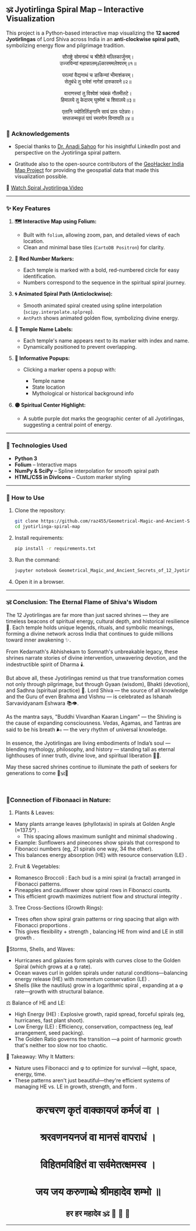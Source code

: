 ## 🕉️ Jyotirlinga Spiral Map – Interactive Visualization

This project is a Python-based interactive map visualizing the **12 sacred Jyotirlingas** of Lord Shiva across India in an **anti-clockwise spiral path**, symbolizing energy flow and pilgrimage tradition.

<div align="center">

सौराष्ट्रे सोमनाथं च श्रीशैले मल्लिकार्जुनम्। </br>
उज्जयिन्यां महाकालम्ॐकारममलेश्वरम्॥१॥

परल्यां वैद्यनाथं च डाकिन्यां भीमाशंकरम्। </br>
सेतुबंधे तु रामेशं नागेशं दारुकावने॥२॥

वाराणस्यां तु विश्वेशं त्र्यंबकं गौतमीतटे। </br>
हिमालये तु केदारम् घुश्मेशं च शिवालये॥३॥

एतानि ज्योतिर्लिङ्गानि सायं प्रातः पठेन्नरः। </br>
सप्तजन्मकृतं पापं स्मरणेन विनश्यति॥४॥

</div>

### 🙏 Acknowledgements

*   Special thanks to [Dr. Anadi Sahoo](https://www.linkedin.com/in/dranadisahoo/) for his insightful LinkedIn post and perspective on the Jyotirlinga spiral pattern.

*  Gratitude also to the open-source contributors of the [GeoHacker India Map Project](https://github.com/geohacker/india/tree/master/state) for providing the geospatial data that made this visualization possible.

🎥 [Watch Spiral Jyotirlinga Video](https://drive.google.com/file/d/16qhQ9tlxHTheNA1TqLl7YDH54UUKcCMk/view?usp=sharing)

---

### ✨ Key Features

1. **🗺️ Interactive Map using Folium:**

   * Built with `folium`, allowing zoom, pan, and detailed views of each location.
   * Clean and minimal base tiles (`CartoDB Positron`) for clarity.

2. **🔴 Red Number Markers:**

   * Each temple is marked with a bold, red-numbered circle for easy identification.
   * Numbers correspond to the sequence in the spiritual spiral journey.

3. **🌀 Animated Spiral Path (Anticlockwise):**

   * Smooth animated spiral created using spline interpolation (`scipy.interpolate.splprep`).
   * `AntPath` shows animated golden flow, symbolizing divine energy.

4. **🕍 Temple Name Labels:**

   * Each temple's name appears next to its marker with index and name.
   * Dynamically positioned to prevent overlapping.

5. **📜 Informative Popups:**

   * Clicking a marker opens a popup with:

     * Temple name
     * State location
     * Mythological or historical background info

6. **🟣 Spiritual Center Highlight:**

   * A subtle purple dot marks the geographic center of all Jyotirlingas, suggesting a central point of energy.

---

### 🔧 Technologies Used

* **Python 3**
* **Folium** – Interactive maps
* **NumPy & SciPy** – Spline interpolation for smooth spiral path
* **HTML/CSS in DivIcons** – Custom marker styling

---

### 🚩 How to Use

1. Clone the repository:

   ```bash
   git clone https://github.com/raz455/Geometrical-Magic-and-Ancient-Secrets-of-12-Jyotirlingas
   cd jyotirlinga-spiral-map
   ```

2. Install requirements:

   ```bash
   pip install -r requirements.txt
   ```

3. Run the command:

   ```bash
   jupyter notebook Geometrical_Magic_and_Ancient_Secrets_of_12_Jyotirlingas_Har_Har_Mahadev_🕉_🔱_Mahakal_🌿 .ipynb
   ```

4. Open it in a browser.

---

### 🕉️ Conclusion: The Eternal Flame of Shiva's Wisdom


The 12 Jyotirlingas are far more than just sacred shrines — they are timeless beacons of spiritual energy, cultural depth, and historical resilience 🔱. Each temple holds unique legends, rituals, and symbolic meanings, forming a divine network across India that continues to guide millions toward inner awakening ✨.

From Kedarnath's Abhishekam to Somnath's unbreakable legacy, these shrines narrate stories of divine intervention, unwavering devotion, and the indestructible spirit of Dharma 🕯️.

But above all, these Jyotirlingas remind us that true transformation comes not only through pilgrimage, but through Gyaan (wisdom), Bhakti (devotion), and Sadhna (spiritual practice) 🙏. Lord Shiva — the source of all knowledge and the Guru of even Brahma and Vishnu — is celebrated as Ishanah Sarvavidyanam Eshwara 📚👁️.

As the mantra says, "Buddhi Vivardhan Kaaran Lingam" — the Shivling is the cause of expanding consciousness. Vedas, Agamas, and Tantras are said to be his breath 🌬️ — the very rhythm of universal knowledge.

In essence, the Jyotirlingas are living embodiments of India’s soul — blending mythology, philosophy, and history — standing tall as eternal lighthouses of inner truth, divine love, and spiritual liberation 🌺🌌.

May these sacred shrines continue to illuminate the path of seekers for generations to come 🙌🕉️💫
</br>


</br>

### 🌱Connection of Fibonaaci in Nature:


1. Plants & Leaves:

* Many plants arrange leaves (phyllotaxis) in spirals at Golden Angle (≈137.5°) .
    * This spacing allows maximum sunlight and minimal shadowing .
* Example: Sunflowers and pinecones show spirals that correspond to Fibonacci numbers (eg, 21 spirals one way, 34 the other).
* This balances energy absorption (HE) with resource conservation (LE) .


2. Fruit & Vegetables:

* Romanesco Broccoli : Each bud is a mini spiral (a fractal) arranged in Fibonacci patterns.
* Pineapples and cauliflower show spiral rows in Fibonacci counts.
* This efficient growth maximizes nutrient flow and structural integrity .

3. Tree Cross-Sections (Growth Rings):

* Trees often show spiral grain patterns or ring spacing that align with Fibonacci proportions .
* This gives flexibility + strength , balancing HE from wind and LE in still growth .

🌊Storms, Shells, and Waves:

* Hurricanes and galaxies form spirals with curves close to the Golden Spiral (which grows at a φ rate).
* Ocean waves curl in golden spirals under natural conditions—balancing energy release (HE) with momentum conservation (LE) .
* Shells (like the nautilus) grow in a logarithmic spiral , expanding at a φ rate—growth with structural balance.

⚖️ Balance of HE and LE:

* High Energy (HE) : Explosive growth, rapid spread, forceful spirals (eg, hurricanes, fast plant shoot).
* Low Energy (LE) : Efficiency, conservation, compactness (eg, leaf arrangement, seed packing).
* The Golden Ratio governs the transition —a point of harmonic growth that's neither too slow nor too chaotic.

🧠 Takeaway: Why It Matters:

* Nature uses Fibonacci and φ to optimize for survival —light, space, energy, time.
* These patterns aren't just beautiful—they're efficient systems of managing HE vs. LE in growth, strength, and form . </br>

<div align="center">

# करचरण कृतं वाक्कायजं कर्मजं वा । 
# श्ररवणनयनजं वा मानसं वापराधं । 
# विहितमविहितं वा सर्वमेतत्क्षमस्व । 
# जय जय करुणाब्धे श्रीमहादेव शम्भो ॥ 

</div>

<div align="center"> <h2> <b> हर हर महादेव  🕉 🔱 🌿 🙇 </b> </h2> </div>

----------------------



